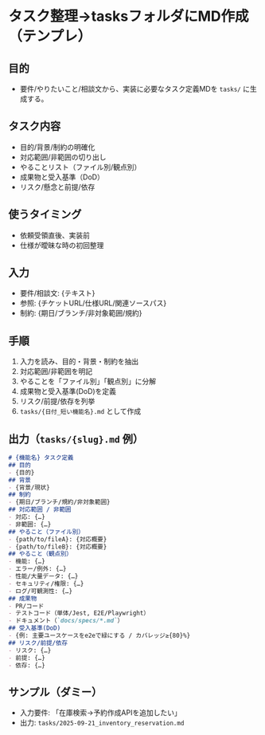 # タスク整理→tasksフォルダにMD作成（テンプレ）
## 目的
- 要件/やりたいこと/相談文から、実装に必要なタスク定義MDを `tasks/` に生成する。
## タスク内容
- 目的/背景/制約の明確化
- 対応範囲/非範囲の切り出し
- やることリスト（ファイル別/観点別）
- 成果物と受入基準（DoD）
- リスク/懸念と前提/依存
## 使うタイミング
- 依頼受領直後、実装前
- 仕様が曖昧な時の初回整理
## 入力
- 要件/相談文: {テキスト}
- 参照: {チケットURL/仕様URL/関連ソースパス}
- 制約: {期日/ブランチ/非対象範囲/規約}
## 手順
1) 入力を読み、目的・背景・制約を抽出
2) 対応範囲/非範囲を明記
3) やることを「ファイル別」「観点別」に分解
4) 成果物と受入基準(DoD)を定義
5) リスク/前提/依存を列挙
6) `tasks/{日付_短い機能名}.md` として作成
## 出力（`tasks/{slug}.md` 例）
```md
# {機能名} タスク定義
## 目的
- {目的}
## 背景
- {背景/現状}
## 制約
- {期日/ブランチ/規約/非対象範囲}
## 対応範囲 / 非範囲
- 対応: {…}
- 非範囲: {…}
## やること（ファイル別）
- {path/to/fileA}: {対応概要}
- {path/to/fileB}: {対応概要}
## やること（観点別）
- 機能: {…}
- エラー/例外: {…}
- 性能/大量データ: {…}
- セキュリティ/権限: {…}
- ログ/可観測性: {…}
## 成果物
- PR/コード
- テストコード（単体/Jest, E2E/Playwright）
- ドキュメント（`docs/specs/*.md`）
## 受入基準(DoD)
- {例: 主要ユースケースをe2eで緑にする / カバレッジ≥{80}%}
## リスク/前提/依存
- リスク: {…}
- 前提: {…}
- 依存: {…}
```
## サンプル（ダミー）
- 入力要件: 「在庫検索→予約作成APIを追加したい」
- 出力: `tasks/2025-09-21_inventory_reservation.md`